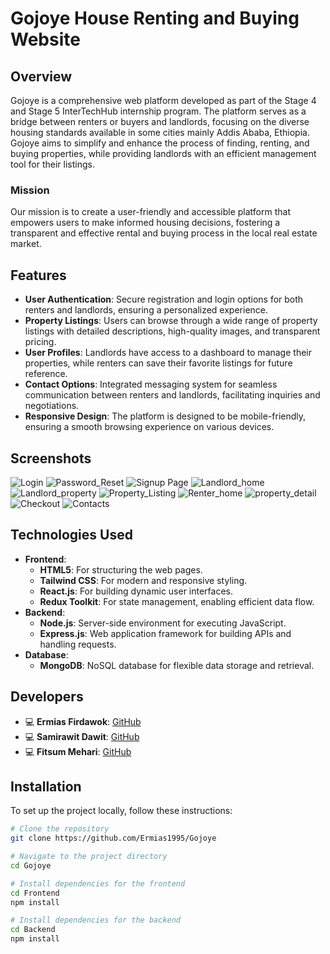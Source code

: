 # Gojoye House Renting and Buying Website

## Overview
Gojoye is a comprehensive web platform developed as part of the Stage 4 and Stage 5 InterTechHub internship program. The platform serves as a bridge between renters or buyers and landlords, focusing on the diverse housing standards available in some cities mainly Addis Ababa, Ethiopia. Gojoye aims to simplify and enhance the process of finding, renting, and buying properties, while providing landlords with an efficient management tool for their listings.

### Mission
Our mission is to create a user-friendly and accessible platform that empowers users to make informed housing decisions, fostering a transparent and effective rental and buying process in the local real estate market.

## Features
- **User Authentication**: Secure registration and login options for both renters and landlords, ensuring a personalized experience.
- **Property Listings**: Users can browse through a wide range of property listings with detailed descriptions, high-quality images, and transparent pricing.
- **User Profiles**: Landlords have access to a dashboard to manage their properties, while renters can save their favorite listings for future reference.
- **Contact Options**: Integrated messaging system for seamless communication between renters and landlords, facilitating inquiries and negotiations.
- **Responsive Design**: The platform is designed to be mobile-friendly, ensuring a smooth browsing experience on various devices.

## Screenshots
![Login](https://private-user-images.githubusercontent.com/158707839/403294855-a9c76a7c-2703-4048-bb36-8a8d13b8f155.png?jwt=eyJhbGciOiJIUzI1NiIsInR5cCI6IkpXVCJ9.eyJpc3MiOiJnaXRodWIuY29tIiwiYXVkIjoicmF3LmdpdGh1YnVzZXJjb250ZW50LmNvbSIsImtleSI6ImtleTUiLCJleHAiOjE3MzY5MjYyOTksIm5iZiI6MTczNjkyNTk5OSwicGF0aCI6Ii8xNTg3MDc4MzkvNDAzMjk0ODU1LWE5Yzc2YTdjLTI3MDMtNDA0OC1iYjM2LThhOGQxM2I4ZjE1NS5wbmc_WC1BbXotQWxnb3JpdGhtPUFXUzQtSE1BQy1TSEEyNTYmWC1BbXotQ3JlZGVudGlhbD1BS0lBVkNPRFlMU0E1M1BRSzRaQSUyRjIwMjUwMTE1JTJGdXMtZWFzdC0xJTJGczMlMkZhd3M0X3JlcXVlc3QmWC1BbXotRGF0ZT0yMDI1MDExNVQwNzI2MzlaJlgtQW16LUV4cGlyZXM9MzAwJlgtQW16LVNpZ25hdHVyZT1jMzFiZDkyNjUyNmU5NWI3ZDMxZWQyZWJmMjA3MmUwOGQxODRiNTIxZGFjZTZhM2M2ZmRlZjQ5M2I4M2NhYmZhJlgtQW16LVNpZ25lZEhlYWRlcnM9aG9zdCJ9.Zc7uZvIHiu6r-dW9c5R49mlXiHXIsPJhlAqBQ9qkfxE)
![Password_Reset](https://private-user-images.githubusercontent.com/158707839/403294945-0a04383d-2b4f-4af0-8427-71ec52e012e1.png?jwt=eyJhbGciOiJIUzI1NiIsInR5cCI6IkpXVCJ9.eyJpc3MiOiJnaXRodWIuY29tIiwiYXVkIjoicmF3LmdpdGh1YnVzZXJjb250ZW50LmNvbSIsImtleSI6ImtleTUiLCJleHAiOjE3MzY5MjYyOTksIm5iZiI6MTczNjkyNTk5OSwicGF0aCI6Ii8xNTg3MDc4MzkvNDAzMjk0OTQ1LTBhMDQzODNkLTJiNGYtNGFmMC04NDI3LTcxZWM1MmUwMTJlMS5wbmc_WC1BbXotQWxnb3JpdGhtPUFXUzQtSE1BQy1TSEEyNTYmWC1BbXotQ3JlZGVudGlhbD1BS0lBVkNPRFlMU0E1M1BRSzRaQSUyRjIwMjUwMTE1JTJGdXMtZWFzdC0xJTJGczMlMkZhd3M0X3JlcXVlc3QmWC1BbXotRGF0ZT0yMDI1MDExNVQwNzI2MzlaJlgtQW16LUV4cGlyZXM9MzAwJlgtQW16LVNpZ25hdHVyZT1jNzJmMmJiZTA5OTcxNTcwMDAzOTI2NmM1YTNkZTJlZDcwMjc1YjlhZGIxYTFlMTA3Mjc0ZjJiNjE3ZmEzODk0JlgtQW16LVNpZ25lZEhlYWRlcnM9aG9zdCJ9.3IKDFB-1M2TY_cef7RQgZEkYgQmOIAotNVwnMzmPz_g)
![Signup Page](https://private-user-images.githubusercontent.com/158707839/403295757-37888488-1f7f-459c-a4d5-17ecfdae61f3.png?jwt=eyJhbGciOiJIUzI1NiIsInR5cCI6IkpXVCJ9.eyJpc3MiOiJnaXRodWIuY29tIiwiYXVkIjoicmF3LmdpdGh1YnVzZXJjb250ZW50LmNvbSIsImtleSI6ImtleTUiLCJleHAiOjE3MzY5MjY4MjEsIm5iZiI6MTczNjkyNjUyMSwicGF0aCI6Ii8xNTg3MDc4MzkvNDAzMjk1NzU3LTM3ODg4NDg4LTFmN2YtNDU5Yy1hNGQ1LTE3ZWNmZGFlNjFmMy5wbmc_WC1BbXotQWxnb3JpdGhtPUFXUzQtSE1BQy1TSEEyNTYmWC1BbXotQ3JlZGVudGlhbD1BS0lBVkNPRFlMU0E1M1BRSzRaQSUyRjIwMjUwMTE1JTJGdXMtZWFzdC0xJTJGczMlMkZhd3M0X3JlcXVlc3QmWC1BbXotRGF0ZT0yMDI1MDExNVQwNzM1MjFaJlgtQW16LUV4cGlyZXM9MzAwJlgtQW16LVNpZ25hdHVyZT0yMjJjYmY4ODQ1NWQzNmViZTBhNmIwYjcwMWJiOWNkM2MxZjNjMjQ5MzZiZDBhNzNiODQwZTRlMWEwYzUzZTMxJlgtQW16LVNpZ25lZEhlYWRlcnM9aG9zdCJ9.iKgtr0TQkJHbT1mNywB0dG9nDw_LRomAeLI-sfvd39U)
![Landlord_home](https://private-user-images.githubusercontent.com/158707839/403294512-fbfd7ba9-df0a-40eb-bdd3-99e394a4b00c.png?jwt=eyJhbGciOiJIUzI1NiIsInR5cCI6IkpXVCJ9.eyJpc3MiOiJnaXRodWIuY29tIiwiYXVkIjoicmF3LmdpdGh1YnVzZXJjb250ZW50LmNvbSIsImtleSI6ImtleTUiLCJleHAiOjE3MzY5MjY4MjEsIm5iZiI6MTczNjkyNjUyMSwicGF0aCI6Ii8xNTg3MDc4MzkvNDAzMjk0NTEyLWZiZmQ3YmE5LWRmMGEtNDBlYi1iZGQzLTk5ZTM5NGE0YjAwYy5wbmc_WC1BbXotQWxnb3JpdGhtPUFXUzQtSE1BQy1TSEEyNTYmWC1BbXotQ3JlZGVudGlhbD1BS0lBVkNPRFlMU0E1M1BRSzRaQSUyRjIwMjUwMTE1JTJGdXMtZWFzdC0xJTJGczMlMkZhd3M0X3JlcXVlc3QmWC1BbXotRGF0ZT0yMDI1MDExNVQwNzM1MjFaJlgtQW16LUV4cGlyZXM9MzAwJlgtQW16LVNpZ25hdHVyZT0xZTZjZGI1YzZhYzZjYjRkOWFlY2QwODA1NzA3YjhhMzQ4YmFhZGM5ZmRhOTI3ZDkyYjNmNTc2NmVlMDU0NDJlJlgtQW16LVNpZ25lZEhlYWRlcnM9aG9zdCJ9.dOni9OfnWch5CSbkf-vdhcU0zO5knoKdDzt0w0yzgjU)
![Landlord_property]([path/to/responsive-design-screenshot.png](https://private-user-images.githubusercontent.com/158707839/403295030-9acfa5a9-725b-4e51-9d22-e7e3d64fdc06.png?jwt=eyJhbGciOiJIUzI1NiIsInR5cCI6IkpXVCJ9.eyJpc3MiOiJnaXRodWIuY29tIiwiYXVkIjoicmF3LmdpdGh1YnVzZXJjb250ZW50LmNvbSIsImtleSI6ImtleTUiLCJleHAiOjE3MzY5MjY4MjEsIm5iZiI6MTczNjkyNjUyMSwicGF0aCI6Ii8xNTg3MDc4MzkvNDAzMjk1MDMwLTlhY2ZhNWE5LTcyNWItNGU1MS05ZDIyLWU3ZTNkNjRmZGMwNi5wbmc_WC1BbXotQWxnb3JpdGhtPUFXUzQtSE1BQy1TSEEyNTYmWC1BbXotQ3JlZGVudGlhbD1BS0lBVkNPRFlMU0E1M1BRSzRaQSUyRjIwMjUwMTE1JTJGdXMtZWFzdC0xJTJGczMlMkZhd3M0X3JlcXVlc3QmWC1BbXotRGF0ZT0yMDI1MDExNVQwNzM1MjFaJlgtQW16LUV4cGlyZXM9MzAwJlgtQW16LVNpZ25hdHVyZT1jMDFjNjBhMjQ3MjQzYjAxN2UyNzA5NTNhYWUzNGQ5ZmI4ZjAxMTlkM2IzM2NhNTY3YjA3YzBiYWQ4NzM4NDhjJlgtQW16LVNpZ25lZEhlYWRlcnM9aG9zdCJ9.RlePYi1vOMducLDos_if77W830BI05N4DC1g7t1iroo))
![Property_Listing](https://private-user-images.githubusercontent.com/158707839/403295674-d5ca8fbc-92d1-4ecb-8fdc-9661650aad2c.png?jwt=eyJhbGciOiJIUzI1NiIsInR5cCI6IkpXVCJ9.eyJpc3MiOiJnaXRodWIuY29tIiwiYXVkIjoicmF3LmdpdGh1YnVzZXJjb250ZW50LmNvbSIsImtleSI6ImtleTUiLCJleHAiOjE3MzY5MjY4MjEsIm5iZiI6MTczNjkyNjUyMSwicGF0aCI6Ii8xNTg3MDc4MzkvNDAzMjk1Njc0LWQ1Y2E4ZmJjLTkyZDEtNGVjYi04ZmRjLTk2NjE2NTBhYWQyYy5wbmc_WC1BbXotQWxnb3JpdGhtPUFXUzQtSE1BQy1TSEEyNTYmWC1BbXotQ3JlZGVudGlhbD1BS0lBVkNPRFlMU0E1M1BRSzRaQSUyRjIwMjUwMTE1JTJGdXMtZWFzdC0xJTJGczMlMkZhd3M0X3JlcXVlc3QmWC1BbXotRGF0ZT0yMDI1MDExNVQwNzM1MjFaJlgtQW16LUV4cGlyZXM9MzAwJlgtQW16LVNpZ25hdHVyZT1hY2VmNmMxNDJhODhmYThmOGVkYWIyNTZiN2Y5NGZmNGI0YWIyMTNhNTU3ZjUwNTFjZDBiOTIzZjQwNDUwYzA1JlgtQW16LVNpZ25lZEhlYWRlcnM9aG9zdCJ9.WMk3sACErM8NWZFWgSxxzM0vLNn870xWEZtLyNUvmXA)
![Renter_home](https://private-user-images.githubusercontent.com/158707839/403295704-38201eab-9db1-4917-92b2-5cda10684e6d.png?jwt=eyJhbGciOiJIUzI1NiIsInR5cCI6IkpXVCJ9.eyJpc3MiOiJnaXRodWIuY29tIiwiYXVkIjoicmF3LmdpdGh1YnVzZXJjb250ZW50LmNvbSIsImtleSI6ImtleTUiLCJleHAiOjE3MzY5MjY4MjEsIm5iZiI6MTczNjkyNjUyMSwicGF0aCI6Ii8xNTg3MDc4MzkvNDAzMjk1NzA0LTM4MjAxZWFiLTlkYjEtNDkxNy05MmIyLTVjZGExMDY4NGU2ZC5wbmc_WC1BbXotQWxnb3JpdGhtPUFXUzQtSE1BQy1TSEEyNTYmWC1BbXotQ3JlZGVudGlhbD1BS0lBVkNPRFlMU0E1M1BRSzRaQSUyRjIwMjUwMTE1JTJGdXMtZWFzdC0xJTJGczMlMkZhd3M0X3JlcXVlc3QmWC1BbXotRGF0ZT0yMDI1MDExNVQwNzM1MjFaJlgtQW16LUV4cGlyZXM9MzAwJlgtQW16LVNpZ25hdHVyZT0zZDExNWZmOTRhNDk3MjM0NmMxNmU1NmQ2MGYwODVhYzg1NDUwN2NjYWFkNGY1ZjgyYWZkN2Y2Mzg1MTNkY2I2JlgtQW16LVNpZ25lZEhlYWRlcnM9aG9zdCJ9.WDz-GuN-7_GgEVWywYo313rpazvxeq9_4wTAku7YRS8)
![property_detail](https://private-user-images.githubusercontent.com/158707839/403295342-224edd76-f707-4465-858a-9ce3b0e24c41.png?jwt=eyJhbGciOiJIUzI1NiIsInR5cCI6IkpXVCJ9.eyJpc3MiOiJnaXRodWIuY29tIiwiYXVkIjoicmF3LmdpdGh1YnVzZXJjb250ZW50LmNvbSIsImtleSI6ImtleTUiLCJleHAiOjE3MzY5MjY4MjEsIm5iZiI6MTczNjkyNjUyMSwicGF0aCI6Ii8xNTg3MDc4MzkvNDAzMjk1MzQyLTIyNGVkZDc2LWY3MDctNDQ2NS04NThhLTljZTNiMGUyNGM0MS5wbmc_WC1BbXotQWxnb3JpdGhtPUFXUzQtSE1BQy1TSEEyNTYmWC1BbXotQ3JlZGVudGlhbD1BS0lBVkNPRFlMU0E1M1BRSzRaQSUyRjIwMjUwMTE1JTJGdXMtZWFzdC0xJTJGczMlMkZhd3M0X3JlcXVlc3QmWC1BbXotRGF0ZT0yMDI1MDExNVQwNzM1MjFaJlgtQW16LUV4cGlyZXM9MzAwJlgtQW16LVNpZ25hdHVyZT1iOTRlMTg0NGMzYWMzODFhNzZjYjA5YTM0ZTc5YTVkNDZjYWNlMTM5M2E5NGJlY2ViMDk2ZTQwYWJmMTc3MGIzJlgtQW16LVNpZ25lZEhlYWRlcnM9aG9zdCJ9.i-5KEtr48haWa2vkh9_CmlXfUu5UoFwYkphC1jDe2oU)
![Checkout](https://private-user-images.githubusercontent.com/158707839/403294823-ef5d9685-5145-4ae4-a841-cd0ed7c64411.png?jwt=eyJhbGciOiJIUzI1NiIsInR5cCI6IkpXVCJ9.eyJpc3MiOiJnaXRodWIuY29tIiwiYXVkIjoicmF3LmdpdGh1YnVzZXJjb250ZW50LmNvbSIsImtleSI6ImtleTUiLCJleHAiOjE3MzY5MjY4MjEsIm5iZiI6MTczNjkyNjUyMSwicGF0aCI6Ii8xNTg3MDc4MzkvNDAzMjk0ODIzLWVmNWQ5Njg1LTUxNDUtNGFlNC1hODQxLWNkMGVkN2M2NDQxMS5wbmc_WC1BbXotQWxnb3JpdGhtPUFXUzQtSE1BQy1TSEEyNTYmWC1BbXotQ3JlZGVudGlhbD1BS0lBVkNPRFlMU0E1M1BRSzRaQSUyRjIwMjUwMTE1JTJGdXMtZWFzdC0xJTJGczMlMkZhd3M0X3JlcXVlc3QmWC1BbXotRGF0ZT0yMDI1MDExNVQwNzM1MjFaJlgtQW16LUV4cGlyZXM9MzAwJlgtQW16LVNpZ25hdHVyZT0zZThkMjRkMzZlNmRhYmQ1NzdkYWE0MmRmOTE3YzI3NmU3OWMzZWIwMTdiNjg4NGQ0ZTk5NGE1MjBkMTBhNzVhJlgtQW16LVNpZ25lZEhlYWRlcnM9aG9zdCJ9.HKiwxqX-rtHEM9aamcM2rXQnalMwdEEBfIghZcCiENo)
![Contacts](https://private-user-images.githubusercontent.com/158707839/403294464-f966cddd-fcce-48bd-8b09-ba9664d57462.png?jwt=eyJhbGciOiJIUzI1NiIsInR5cCI6IkpXVCJ9.eyJpc3MiOiJnaXRodWIuY29tIiwiYXVkIjoicmF3LmdpdGh1YnVzZXJjb250ZW50LmNvbSIsImtleSI6ImtleTUiLCJleHAiOjE3MzY5MjY4MjEsIm5iZiI6MTczNjkyNjUyMSwicGF0aCI6Ii8xNTg3MDc4MzkvNDAzMjk0NDY0LWY5NjZjZGRkLWZjY2UtNDhiZC04YjA5LWJhOTY2NGQ1NzQ2Mi5wbmc_WC1BbXotQWxnb3JpdGhtPUFXUzQtSE1BQy1TSEEyNTYmWC1BbXotQ3JlZGVudGlhbD1BS0lBVkNPRFlMU0E1M1BRSzRaQSUyRjIwMjUwMTE1JTJGdXMtZWFzdC0xJTJGczMlMkZhd3M0X3JlcXVlc3QmWC1BbXotRGF0ZT0yMDI1MDExNVQwNzM1MjFaJlgtQW16LUV4cGlyZXM9MzAwJlgtQW16LVNpZ25hdHVyZT05MmI4YzI2MTM2OTA2ZGUwYzc0NzRkMjFhZGY5ZTM5MjBiYzJmZGJmNGJmNDdlODA3MzI2YzY4YWE2ZjlhY2UwJlgtQW16LVNpZ25lZEhlYWRlcnM9aG9zdCJ9.ZNouo3pyGkd_eaje_20YTdEgUIg87jIxNB-bW6B3CkQ)

## Technologies Used
- **Frontend**: 
  - **HTML5**: For structuring the web pages.
  - **Tailwind CSS**: For modern and responsive styling.
  - **React.js**: For building dynamic user interfaces.
  - **Redux Toolkit**: For state management, enabling efficient data flow.
- **Backend**: 
  - **Node.js**: Server-side environment for executing JavaScript.
  - **Express.js**: Web application framework for building APIs and handling requests.
- **Database**: 
  - **MongoDB**: NoSQL database for flexible data storage and retrieval.
 
## Developers
- 💻 **Ermias Firdawok**: [GitHub](https://github.com/Ermias1995)
- 💻 **Samirawit Dawit**: [GitHub](https://github.com/FitsumMehari)
- 💻 **Fitsum Mehari**: [GitHub](https://github.com/SamrawitDawit)



## Installation
To set up the project locally, follow these instructions:

```bash
# Clone the repository
git clone https://github.com/Ermias1995/Gojoye

# Navigate to the project directory
cd Gojoye

# Install dependencies for the frontend
cd Frontend
npm install

# Install dependencies for the backend
cd Backend
npm install

